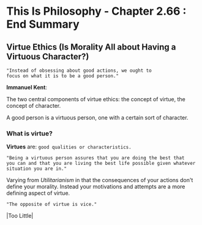 # This Is Philosophy - Chapter 2.66 : End Summary

## Virtue Ethics (Is Morality All about Having a Virtuous Character?)

	"Instead of obsessing about good actions, we ought to
	focus on what it is to be a good person."

**Immanuel Kent**:

The two central components of virtue ethics:
	the concept of virtue,
	the concept of character.

A good person is a virtuous person, one with a certain sort of character.

### What is virtue?

**Virtues** are: `good qualities or characteristics.`

	"Being a virtuous person assures that you are doing the best that
	you can and that you are living the best life possible given whatever
	situation you are in."

Varying from *Utilitarianism* in that the consequences of your actions don't define your morality. Instead your motivations and attempts are a more defining aspect of virtue.

	"The opposite of virtue is vice."

|Too Little|
